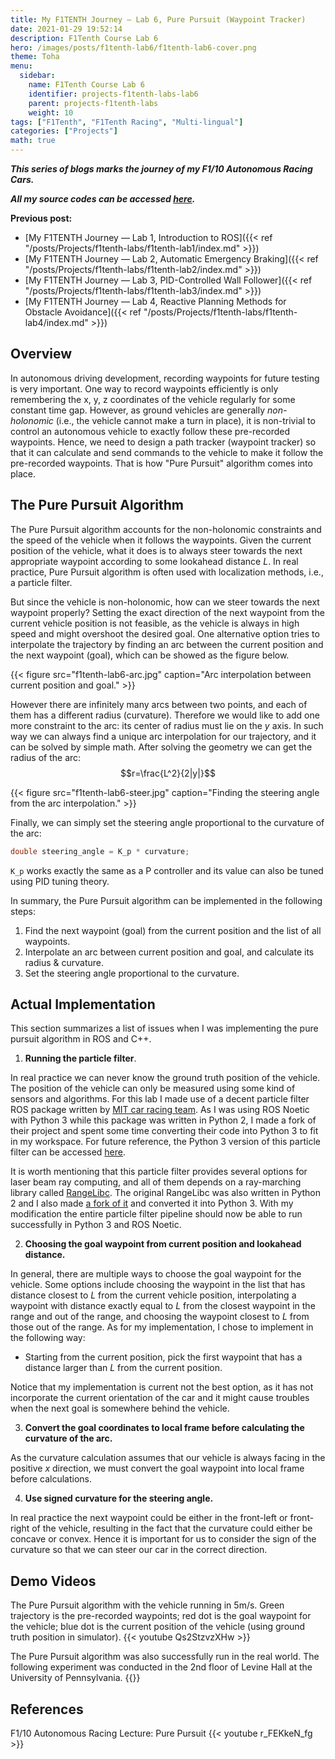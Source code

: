 ```yaml
---
title: My F1TENTH Journey — Lab 6, Pure Pursuit (Waypoint Tracker)
date: 2021-01-29 19:52:14
description: F1Tenth Course Lab 6
hero: /images/posts/f1tenth-lab6/f1tenth-lab6-cover.png
theme: Toha
menu:
  sidebar:
    name: F1Tenth Course Lab 6
    identifier: projects-f1tenth-labs-lab6
    parent: projects-f1tenth-labs
    weight: 10
tags: ["F1Tenth", "F1Tenth Racing", "Multi-lingual"]
categories: ["Projects"]
math: true
---
```


***This series of blogs marks the journey of my F1/10 Autonomous Racing Cars.***

***All my source codes can be accessed [here](https://github.com/shineyruan/F1Tenth_Labs).***

**Previous post:**

- [My F1TENTH Journey — Lab 1, Introduction to ROS]({{< ref "/posts/Projects/f1tenth-labs/f1tenth-lab1/index.md" >}})
- [My F1TENTH Journey — Lab 2, Automatic Emergency Braking]({{< ref "/posts/Projects/f1tenth-labs/f1tenth-lab2/index.md" >}})
- [My F1TENTH Journey — Lab 3, PID-Controlled Wall Follower]({{< ref "/posts/Projects/f1tenth-labs/f1tenth-lab3/index.md" >}})
- [My F1TENTH Journey — Lab 4, Reactive Planning Methods for Obstacle Avoidance]({{< ref "/posts/Projects/f1tenth-labs/f1tenth-lab4/index.md" >}})

<!-- more -->

## Overview

In autonomous driving development, recording waypoints for future testing is very important. One way to record waypoints efficiently is only remembering the x, y, z coordinates of the vehicle regularly for some constant time gap. However, as ground vehicles are generally *non-holonomic* (i.e., the vehicle cannot make a turn in place), it is non-trivial to control an autonomous vehicle to exactly follow these pre-recorded waypoints. Hence, we need to design a path tracker (waypoint tracker) so that it can calculate and send commands to the vehicle to make it follow the pre-recorded waypoints. That is how "Pure Pursuit" algorithm comes into place.

## The Pure Pursuit Algorithm

The Pure Pursuit algorithm accounts for the non-holonomic constraints and the speed of the vehicle when it follows the waypoints. Given the current position of the vehicle, what it does is to always steer towards the next appropriate waypoint according to some lookahead distance $L$. In real practice, Pure Pursuit algorithm is often used with localization methods, i.e., a particle filter.

But since the vehicle is non-holonomic, how can we steer towards the next waypoint properly? Setting the exact direction of the next waypoint from the current vehicle position is not feasible, as the vehicle is always in high speed and might overshoot the desired goal. One alternative option tries to interpolate the trajectory by finding an arc between the current position and the next waypoint (goal), which can be showed as the figure below.

{{< figure src="f1tenth-lab6-arc.jpg" caption="Arc interpolation between current position and goal." >}}

However there are infinitely many arcs between two points, and each of them has a different radius (curvature). Therefore we would like to add one more constraint to the arc: its center of radius must lie on the $y$ axis. In such way we can always find a unique arc interpolation for our trajectory, and it can be solved by simple math. After solving the geometry we can get the radius of the arc:
$$r=\frac{L^2}{2|y|}$$

{{< figure src="f1tenth-lab6-steer.jpg" caption="Finding the steering angle from the arc interpolation." >}}

Finally, we can simply set the steering angle proportional to the curvature of the arc:

```cpp
double steering_angle = K_p * curvature;
```

`K_p` works exactly the same as a P controller and its value can also be tuned using PID tuning theory.

In summary, the Pure Pursuit algorithm can be implemented in the following steps:

1. Find the next waypoint (goal) from the current position and the list of all waypoints.
2. Interpolate an arc between current position and goal, and calculate its radius & curvature.
3. Set the steering angle proportional to the curvature.

## Actual Implementation

This section summarizes a list of issues when I was implementing the pure pursuit algorithm in ROS and C++.

1. **Running the particle filter**.

In real practice we can never know the ground truth position of the vehicle. The position of the vehicle can only be measured using some kind of sensors and algorithms. For this lab I made use of a decent particle filter ROS package written by [MIT car racing team](https://github.com/mit-racecar/particle_filter). As I was using ROS Noetic with Python 3 while this package was written in Python 2, I made a fork of their project and spent some time converting their code into Python 3 to fit in my workspace. For future reference, the Python 3 version of this particle filter can be accessed [here](https://github.com/shineyruan/particle_filter).

It is worth mentioning that this particle filter provides several options for laser beam ray computing, and all of them depends on a ray-marching library called [RangeLibc](https://github.com/kctess5/range_libc). The original RangeLibc was also written in Python 2 and I also made [a fork of it](https://github.com/shineyruan/range_libc) and converted it into Python 3. With my modification the entire particle filter pipeline should now be able to run successfully in Python 3 and ROS Noetic.

2. **Choosing the goal waypoint from current position and lookahead distance.**

In general, there are multiple ways to choose the goal waypoint for the vehicle. Some options include choosing the waypoint in the list that has distance closest to $L$ from the current vehicle position, interpolating a waypoint with distance exactly equal to $L$ from the closest waypoint in the range and out of the range, and choosing the waypoint closest to $L$ from those out of the range. As for my implementation, I chose to implement in the following way:

- Starting from the current position, pick the first waypoint that has a distance larger than $L$ from the current position.

Notice that my implementation is current not the best option, as it has not incorporate the current orientation of the car and it might cause troubles when the next goal is somewhere behind the vehicle.

3. **Convert the goal coordinates to local frame before calculating the curvature of the arc.**

As the curvature calculation assumes that our vehicle is always facing in the positive $x$ direction, we must convert the goal waypoint into local frame before calculations.

4. **Use signed curvature for the steering angle.**

In real practice the next waypoint could be either in the front-left or front-right of the vehicle, resulting in the fact that the curvature could either be concave or convex. Hence it is important for us to consider the sign of the curvature so that we can steer our car in the correct direction.

## Demo Videos

The Pure Pursuit algorithm with the vehicle running in 5m/s. Green trajectory is the pre-recorded waypoints; red dot is the goal waypoint for the vehicle; blue dot is the current position of the vehicle (using ground truth position in simulator).
{{< youtube Qs2StzvzXHw >}}

The Pure Pursuit algorithm was also successfully run in the real world. The following experiment was conducted in the 2nd floor of Levine Hall at the University of Pennsylvania.
{{<youtube t9NOFv8BmfY>}}

## References

F1/10 Autonomous Racing Lecture: Pure Pursuit
{{< youtube r_FEKkeN_fg >}}
